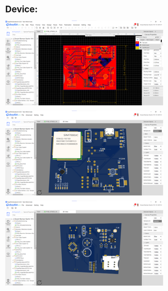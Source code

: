 <h1>Device:</h1>

![photo_2023-07-08_14-56-02](https://github.com/Devjoti-Barman-Sachin/PCB-Design/blob/main/2%20STM32%20with%20SIM%2C%20MPU9250%2C%20MLX90614%2C%20KY-038/Screenshot%202024-03-05%20102337.png)


![photo_2023-08-04_18-14-44](https://github.com/Devjoti-Barman-Sachin/PCB-Design/blob/main/2%20STM32%20with%20SIM%2C%20MPU9250%2C%20MLX90614%2C%20KY-038/Screenshot%202024-03-05%20102403.png)


![photo_2023-08-02_12-16-24](https://github.com/Devjoti-Barman-Sachin/PCB-Design/blob/main/2%20STM32%20with%20SIM%2C%20MPU9250%2C%20MLX90614%2C%20KY-038/Screenshot%202024-03-05%20102442.png)

